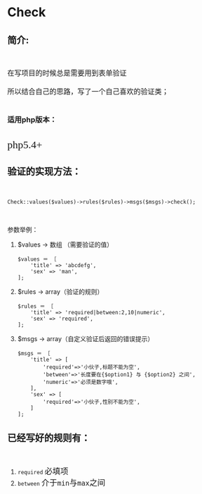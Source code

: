 # Check

## 简介:
<br>

<font face="微软雅黑" size=3>在写项目的时候总是需要用到表单验证<br><br>所以结合自己的思路，写了一个自己喜欢的验证类；</font>
<br>
<br>
### 适用php版本：
<br>
<font face="微软雅黑" size=5>php5.4+</font>

<br>

## 验证的实现方法：

<font face="微软雅黑" size=3><br></font>

```
Check::values($values)->rules($rules)->msgs($msgs)->check();

```
<br>

参数举例：<br>

1. $values -> 数组 （需要验证的值） 

	
	```
	$values ＝ ［
		'title' => 'abcdefg',
		'sex' => 'man',
	];
	```
2.  $rules -> array（验证的规则）

	```
	$rules ＝ ［
		'title' => 'required|between:2,10|numeric',
		'sex' => 'required',
	];
	```
3. $msgs -> array（自定义验证后返回的错误提示）

	```
	$msgs ＝ ［
		'title' => [
            'required'=>'小伙子,标题不能为空',
            'between'=>'长度要在{$option1} 与 {$option2} 之间',
            'numeric'=>'必须是数字哦',
		],
		'sex' => [
		    'required'=>'小伙子,性别不能为空',
		]
	];
	```

## 已经写好的规则有：
<br>

1. ``required``  </font><font face="微软雅黑" size=4>必填项</font>
2. ``between``  </font><font face="微软雅黑" size=4>介于``min``与``max``之间</font>


